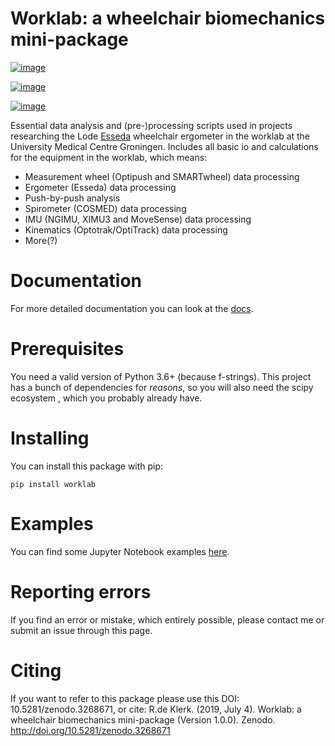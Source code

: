 # Worklab: a wheelchair biomechanics mini-package

[![image](https://zenodo.org/badge/DOI/10.5281/zenodo.3268671.svg)](https://doi.org/10.5281/zenodo.3268671)

[![image](https://badge.fury.io/py/worklab.svg)](https://badge.fury.io/py/worklab)

[![image](https://img.shields.io/badge/License-GPLv3-blue.svg)](https://www.gitlab.com/Rickdkk/worklab/tree/master/LICENCE)

Essential data analysis and (pre-)processing scripts used in projects
researching the Lode
[Esseda](https://www.lode.nl/en/product/esseda-wheelchair-ergometer/637)
wheelchair ergometer in the worklab at the University Medical Centre
Groningen. Includes all basic io and calculations for the equipment in
the worklab, which means:

-   Measurement wheel (Optipush and SMARTwheel) data processing
-   Ergometer (Esseda) data processing
-   Push-by-push analysis
-   Spirometer (COSMED) data processing
-   IMU (NGIMU, XIMU3 and MoveSense) data processing
-   Kinematics (Optotrak/OptiTrack) data processing
-   More(?)

# Documentation

For more detailed documentation you can look at the
[docs](https://rickdkk.github.io/worklab/).

# Prerequisites

You need a valid version of Python 3.6+ (because f-strings). This
project has a bunch of dependencies for *reasons*, so you will also need
the scipy ecosystem , which you probably already have.

# Installing

You can install this package with pip:

    pip install worklab

# Examples

You can find some Jupyter Notebook examples
[here](https://rickdkk.github.io/worklab/chapters/examples.html).

# Reporting errors

If you find an error or mistake, which entirely possible, please contact
me or submit an issue through this page.

# Citing

If you want to refer to this package please use this DOI:
10.5281/zenodo.3268671, or cite: R.de Klerk. (2019, July 4). Worklab: a
wheelchair biomechanics mini-package (Version 1.0.0). Zenodo.
<http://doi.org/10.5281/zenodo.3268671>
